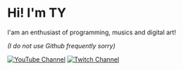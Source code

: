 # Hi! I'm TY

I'am an enthusiast of programming, musics and digital art! 

*(I do not use Github frequently sorry)*


[![YouTube Channel](https://img.shields.io/badge/-TY.-red?style=for-the-badge&logo=youtube&logoColor=white)](https://www.youtube.com/thunderyuri)
[![Twitch Channel](https://img.shields.io/badge/-thunderyuri-9146FF?style=for-the-badge&logo=twitch&logoColor=white)](https://www.twitch.tv/thunderyuri)
